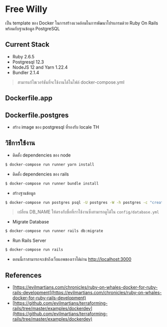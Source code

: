 # Free Willy

เป็น template ของ Docker ในการสร้างแวดล้อมในการพัฒนาโปรแกรมด้วย Ruby On Rails พร้อมกับฐานข้อมูล PostgreSQL

## Current Stack

- Ruby 2.6.5
- Postgresql 12.3
- NodeJS 12 and Yarn 1.22.4
- Bundler 2.1.4

> สามารแก้ไขเวอร์ชันที่จะใช้งานได้ในไฟล์ docker-compose.yml

## Dockerfile.app

## Dockerfile.postgres

- สร้าง image ของ postgresql ที่รองรับ locale TH

## วิธีการใช้งาน

- ติดตั้ง dependencies ของ node

```bash
$ docker-compose run runner yarn install
```

- ติดตั้ง dependencies ของ rails

```bash
$ docker-compose run runner bundle install
```

- สร้างฐานข้อมูล

```bash
$ docker-compose run postgres psql -U postgres -W -h postgres -c "create database DB_NAME LC_COLLATE 'th_TH.UTF-8' LC_CTYPE 'th_TH.UTF-8' template template0"
```

> เปลี่ยน DB_NAME ให้ตรงกับชื่อที่เราใช้งานซึ่งสามารถดูได้ใน `config/database.yml`

- Migrate Database

```bash
$ docker-compose run runner rails db:migrate
```

- Run Rails Server

```bash
$ docker-compose run rails
```

- ตอนนี้เราสามารถจะเข้าถึงเว็บแอพของเราได้ผ่าน [http://localhost:3000](http://localhost:3000)

## References

- [https://evilmartians.com/chronicles/ruby-on-whales-docker-for-ruby-rails-development](https://evilmartians.com/chronicles/ruby-on-whales-docker-for-ruby-rails-development)
- [https://github.com/evilmartians/terraforming-rails/tree/master/examples/dockerdev](https://github.com/evilmartians/terraforming-rails/tree/master/examples/dockerdev)
